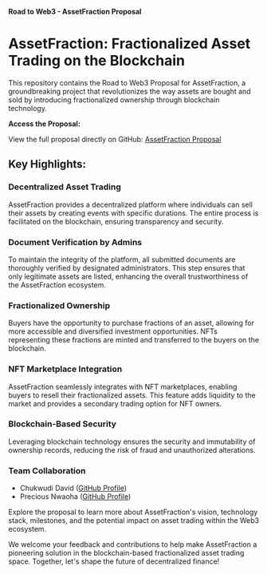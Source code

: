 **Road to Web3 - AssetFraction Proposal**

# AssetFraction: Fractionalized Asset Trading on the Blockchain

This repository contains the Road to Web3 Proposal for AssetFraction, a groundbreaking project that revolutionizes the way assets are bought and sold by introducing fractionalized ownership through blockchain technology.

**Access the Proposal:**

View the full proposal directly on GitHub: [AssetFraction Proposal](https://github.com/adamsdavee/Asset-Bloc)

## Key Highlights:

### Decentralized Asset Trading

AssetFraction provides a decentralized platform where individuals can sell their assets by creating events with specific durations. The entire process is facilitated on the blockchain, ensuring transparency and security.

### Document Verification by Admins

To maintain the integrity of the platform, all submitted documents are thoroughly verified by designated administrators. This step ensures that only legitimate assets are listed, enhancing the overall trustworthiness of the AssetFraction ecosystem.

### Fractionalized Ownership

Buyers have the opportunity to purchase fractions of an asset, allowing for more accessible and diversified investment opportunities. NFTs representing these fractions are minted and transferred to the buyers on the blockchain.

### NFT Marketplace Integration

AssetFraction seamlessly integrates with NFT marketplaces, enabling buyers to resell their fractionalized assets. This feature adds liquidity to the market and provides a secondary trading option for NFT owners.

### Blockchain-Based Security

Leveraging blockchain technology ensures the security and immutability of ownership records, reducing the risk of fraud and unauthorized alterations.

### Team Collaboration

- Chukwudi David ([GitHub Profile](https://github.com/adamsdavee))
- Precious Nwaoha ([GitHub Profile](https://github.com/preciousnwaoha))

Explore the proposal to learn more about AssetFraction's vision, technology stack, milestones, and the potential impact on asset trading within the Web3 ecosystem.

We welcome your feedback and contributions to help make AssetFraction a pioneering solution in the blockchain-based fractionalized asset trading space. Together, let's shape the future of decentralized finance!
